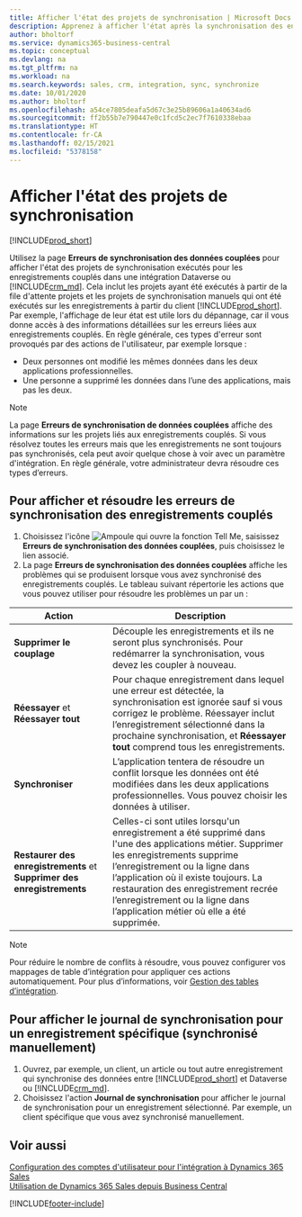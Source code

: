 ```yaml
---
title: Afficher l'état des projets de synchronisation | Microsoft Docs
description: Apprenez à afficher l'état après la synchronisation des enregistrements couplés.
author: bholtorf
ms.service: dynamics365-business-central
ms.topic: conceptual
ms.devlang: na
ms.tgt_pltfrm: na
ms.workload: na
ms.search.keywords: sales, crm, integration, sync, synchronize
ms.date: 10/01/2020
ms.author: bholtorf
ms.openlocfilehash: a54ce7805deafa5d67c3e25b89606a1a40634ad6
ms.sourcegitcommit: ff2b55b7e790447e0c1fcd5c2ec7f7610338ebaa
ms.translationtype: HT
ms.contentlocale: fr-CA
ms.lasthandoff: 02/15/2021
ms.locfileid: "5378158"
---
```

# <a name="view-the-status-of-synchronization-jobs"></a>Afficher l'état des projets de synchronisation
[!INCLUDE[prod_short](includes/cc_data_platform_banner.md)]

Utilisez la page **Erreurs de synchronisation des données couplées** pour afficher l'état des projets de synchronisation exécutés pour les enregistrements couplés dans une intégration Dataverse ou [!INCLUDE[crm_md](includes/crm_md.md)]. Cela inclut les projets ayant été exécutés à partir de la file d'attente projets et les projets de synchronisation manuels qui ont été exécutés sur les enregistrements à partir du client [!INCLUDE[prod_short](includes/prod_short.md)]. Par exemple, l'affichage de leur état est utile lors du dépannage, car il vous donne accès à des informations détaillées sur les erreurs liées aux enregistrements couplés. En règle générale, ces types d'erreur sont provoqués par des actions de l'utilisateur, par exemple lorsque :  

* Deux personnes ont modifié les mêmes données dans les deux applications professionnelles.
* Une personne a supprimé les données dans l’une des applications, mais pas les deux.

> [!Note]
> La page **Erreurs de synchronisation de données couplées** affiche des informations sur les projets liés aux enregistrements couplés. Si vous résolvez toutes les erreurs mais que les enregistrements ne sont toujours pas synchronisés, cela peut avoir quelque chose à voir avec un paramètre d'intégration. En règle générale, votre administrateur devra résoudre ces types d’erreurs.   

<!--

> [!VIDEO https://go.microsoft.com/fwlink/?linkid=2098171]

-->

## <a name="to-view-and-resolve-synchronization-errors-for-coupled-records"></a>Pour afficher et résoudre les erreurs de synchronisation des enregistrements couplés
1. Choisissez l'icône ![Ampoule qui ouvre la fonction Tell Me](media/ui-search/search_small.png "Dites-moi ce que vous voulez faire"), saisissez **Erreurs de synchronisation des données couplées**, puis choisissez le lien associé.
2. La page **Erreurs de synchronisation des données couplées** affiche les problèmes qui se produisent lorsque vous avez synchronisé des enregistrements couplés. Le tableau suivant répertorie les actions que vous pouvez utiliser pour résoudre les problèmes un par un :

|Action|Description|
|----|----|
|**Supprimer le couplage**|Découple les enregistrements et ils ne seront plus synchronisés. Pour redémarrer la synchronisation, vous devez les coupler à nouveau. |
|**Réessayer** et **Réessayer tout**|Pour chaque enregistrement dans lequel une erreur est détectée, la synchronisation est ignorée sauf si vous corrigez le problème. Réessayer inclut l’enregistrement sélectionné dans la prochaine synchronisation, et **Réessayer tout** comprend tous les enregistrements.|
|**Synchroniser**|L’application tentera de résoudre un conflit lorsque les données ont été modifiées dans les deux applications professionnelles. Vous pouvez choisir les données à utiliser.|
|**Restaurer des enregistrements** et **Supprimer des enregistrements**|Celles-ci sont utiles lorsqu'un enregistrement a été supprimé dans l'une des applications métier. Supprimer les enregistrements supprime l’enregistrement ou la ligne dans l’application où il existe toujours. La restauration des enregistrement recrée l’enregistrement ou la ligne dans l’application métier où elle a été supprimée.|

> [!NOTE]
> Pour réduire le nombre de conflits à résoudre, vous pouvez configurer vos mappages de table d’intégration pour appliquer ces actions automatiquement. Pour plus d’informations, voir [Gestion des tables d’intégration](admin-how-to-modify-table-mappings-for-synchronization.md#mapping-integration-tables).

## <a name="to-view-the-synchronization-log-for-a-specific-manually-synchronized-record"></a>Pour afficher le journal de synchronisation pour un enregistrement spécifique (synchronisé manuellement)
1. Ouvrez, par exemple, un client, un article ou tout autre enregistrement qui synchronise des données entre [!INCLUDE[prod_short](includes/prod_short.md)] et Dataverse ou [!INCLUDE[crm_md](includes/crm_md.md)].
2. Choisissez l'action **Journal de synchronisation** pour afficher le journal de synchronisation pour un enregistrement sélectionné. Par exemple, un client spécifique que vous avez synchronisé manuellement.

## <a name="see-also"></a>Voir aussi  
[Configuration des comptes d'utilisateur pour l'intégration à Dynamics 365 Sales](admin-setting-up-integration-with-dynamics-sales.md)  
[Utilisation de Dynamics 365 Sales depuis Business Central](marketing-integrate-dynamicscrm.md)


[!INCLUDE[footer-include](includes/footer-banner.md)]